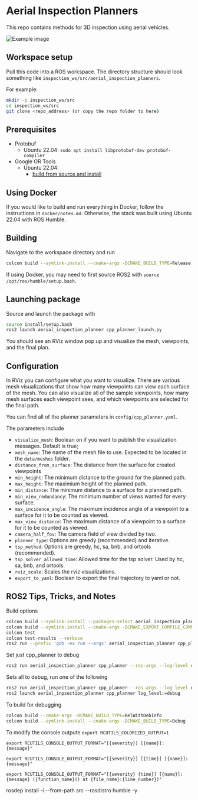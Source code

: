 # Aerial Inspection Planners

This repo contains methods for 3D inspection using aerial vehicles.

![Example image](data/example.png)

## Workspace setup
Pull this code into a ROS workspace. The directory structure should look something like `inspection_ws/src/aerial_inspection_planners`.

For example:
```sh
mkdir -p inspection_ws/src
cd inspection_ws/src
git clone <repo_address> (or copy the repo folder to here)
```

## Prerequisites
- Protobuf
  - Ubuntu 22.04: `sudo apt install libprotobuf-dev protobuf-compiler`
- Google OR Tools
  - Ubuntu 22.04:
    - [build from source and install](https://developers.google.com/optimization/install/cpp/source_linux)
## Using Docker
If you would like to build and run everything in Docker, follow the instructions in `docker/notes.md`. Otherwise, the stack was built using Ubuntu 22.04 with ROS Humble. 

## Building
Navigate to the workspace directory and run
```sh
colcon build --symlink-install --cmake-args -DCMAKE_BUILD_TYPE=Release
```
If using Docker, you may need to first source ROS2 with `source /opt/ros/humble/setup.bash`.

## Launching package
Source and launch the package with
```sh
source install/setup.bash
ros2 launch aerial_inspection_planner cpp_planner_launch.py
```
You should see an RViz window pop up and visualize the mesh, viewpoints, and the final plan. 

## Configuration
In RViz you can configure what you want to visualize. There are various mesh visualizations that show how many viewpoints can view each surface of the mesh. You can also visualize all of the sample viewpoints, how many mesh surfaces each viewpoint sees, and which viewpoints are selected for the final path. 

You can find all of the planner parameters in `config/cpp_planner.yaml`. 

The parameters include

* `visualize_mesh`: Boolean on if you want to publish the visualization messages. Default is true;
* `mesh_name`: The name of the mesh file to use. Expected to be located in the `data/meshes` folder.
* `distance_from_surface`: The distance from the surface for created viewpoints
* `min_height`: The minimum distance to the ground for the planned path.
* `max_height`: The maximium height of the planned path.
* `min_distance`: The minimum distance to a surface for a planned path.
* `min_view_redundancy`: The minimum number of views wanted for every surface.
* `max_incidence_angle`: The maximum incidence angle of a viewpoint to a surface for it to be counted as viewed.
* `max_view_distance`: The maximum distance of a viewpoint to a surface for it to be counted as viewed. 
* `camera_half_fov`: The camera field of view divided by two. 
* `planner_type`: Options are greedy (recommended) and iterative. 
* `tsp_method`: Options are greedy, hc, sa, bnb, and ortools (recommended).
* `tsp_solver_allowed_time`: Allowed time for the tsp solver. Used by hc, sa, bnb, and ortools. 
* `rviz_scale`: Scales the rviz visualizations. 
* `export_to_yaml`: Boolean to export the final trajectory to yaml or not. 

## ROS2 Tips, Tricks, and Notes
Build options
```sh
colcon build --symlink-install --packages-select aerial_inspection_planner --event-handlers console_direct+
colcon build --symlink-install --cmake-args -DCMAKE_EXPORT_COMPILE_COMMANDS=ON -DCMAKE_BUILD_TYPE=RelWithDebInfo
colcon test
colcon test-results --verbose
ros2 run --prefix 'gdb -ex run --args' aerial_inspection_planner cpp_planner
```


Set just cpp_planner to debug
```sh
ros2 run aerial_inspection_planner cpp_planner --ros-args --log-level cpp_planner:=DEBUG
```

Sets all to debug, run one of the following

```sh
ros2 run aerial_inspection_planner cpp_planner --ros-args --log-level debug
ros2 launch aerial_inpsection_planner cpp_planner log_level:=debug
```

To build for debugging
```sh
colcon build --cmake-args -DCMAKE_BUILD_TYPE=RelWithDebInfo
colcon build --symlink-install --cmake-args -DCMAKE_BUILD_TYPE=Debug
```

To modify the console outpute
`export RCUTILS_COLORIZED_OUTPUT=1`

`export RCUTILS_CONSOLE_OUTPUT_FORMAT="[{severity}] [{name}]: {message}"`

`export RCUTILS_CONSOLE_OUTPUT_FORMAT="[{severity}] [{time}] [{name}]: {message}"`

`export RCUTILS_CONSOLE_OUTPUT_FORMAT="[{severity} {time}] [{name}]: {message} ({function_name}() at {file_name}:{line_number})"`


rosdep install -i --from-path src --rosdistro humble -y

